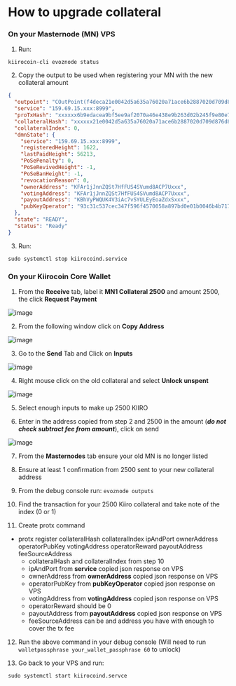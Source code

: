 # How to upgrade collateral

### On your Masternode (MN) VPS
1. Run:  
```
kiirocoin-cli evoznode status
```

2. Copy the output to be used when registering your MN with the new collateral amount
```json
{
  "outpoint": "COutPoint(f4deca21e0042d5a635a76020a71ace6b2887020d709d876d878108270xxxxxx, 0)",
  "service": "159.69.15.xxx:8999",
  "proTxHash": "xxxxxx6b9edacea9bf5ee9af2070a46e438e9b263d02b245f9e80e7732da6ca4",
  "collateralHash": "xxxxxx21e0042d5a635a76020a71ace6b2887020d709d876d87810827020e2dd",
  "collateralIndex": 0,
  "dmnState": {
    "service": "159.69.15.xxx:8999",
    "registeredHeight": 1622,
    "lastPaidHeight": 56213,
    "PoSePenalty": 0,
    "PoSeRevivedHeight": -1,
    "PoSeBanHeight": -1,
    "revocationReason": 0,
    "ownerAddress": "KFAr1jJnnZQSt7HfFUS4SVumd8ACP7Uxxx",
    "votingAddress": "KFAr1jJnnZQSt7HfFUS4SVumd8ACP7Uxxx",
    "payoutAddress": "KBhVyPWQUK4V3iAc7vSYULEyEoaZdxSxxx",
    "pubKeyOperator": "93c31c537cec347f596f4570058a897bd0e01b0046b4b717627d48e523d01a5b50cb4aae4c93008e0e90707f8exxxxx"
  },
  "state": "READY",
  "status": "Ready"
}
```
3. Run: 
```
sudo systemctl stop kiirocoind.service
```

### On your Kiirocoin Core Wallet

1. From the **Receive** tab, label it **MN1 Collateral 2500** and amount 2500, the click **Request Payment**

![image](https://github.com/Kiirocoin/kiiro/assets/146014363/90edf2de-6942-4639-9b6f-430ead647cf2)

2. From the following window click on **Copy Address**

![image](https://github.com/Kiirocoin/kiiro/assets/146014363/b1f05bb0-e2f4-46b1-bc88-bcacd99f0c01)

3. Go to the **Send** Tab and Click on **Inputs**

![image](https://github.com/Kiirocoin/kiiro/assets/146014363/bb6b8138-323a-4c0c-820e-00a24242a0d5)

4. Right mouse click on the old collateral and select **Unlock unspent**

![image](https://github.com/Kiirocoin/kiiro/assets/146014363/a0a475fb-8717-4bb7-92d0-d06abdc40091)

5. Select enough inputs to make up 2500 KIIRO

6. Enter in the address copied from step 2 and 2500 in the amount (**_do not check subtract fee from amount_**), click on send

![image](https://github.com/Kiirocoin/kiiro/assets/146014363/241d1c37-a642-48a0-ac12-bc8b706ff1ce)

7. From the **Masternodes** tab ensure your old MN is no longer listed

8. Ensure at least 1 confirmation from 2500 sent to your new collateral address

9. From the debug console run: `evoznode outputs`

10. Find the transaction for your 2500 Kiiro collateral and take note of the index (0 or 1)

11. Create protx command
  * protx register collateralHash collateralIndex ipAndPort ownerAddress operatorPubKey votingAddress operatorReward payoutAddress feeSourceAddress
    * collateralHash and collateralIndex from step 10
    * ipAndPort from **service** copied json response on VPS
    * ownerAddress from **ownerAddress** copied json response on VPS
    * operatorPubKey from **pubKeyOperator** copied json response on VPS
    * votingAddress from **votingAddress** copied json response on VPS
    * operatorReward should be 0
    * payoutAddress from **payoutAddress** copied json response on VPS
    * feeSourceAddress can be and address you have with enough to cover the tx fee

12. Run the above command in your debug console (Will need to run `walletpassphrase your_wallet_passphrase 60` to unlock)

13. Go back to your VPS and run: 
```
sudo systemctl start kiirocoind.servce
```
